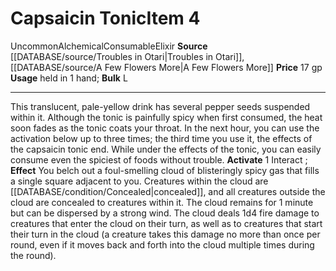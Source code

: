 ﻿---
bulk: L
id: '903'
item_category: Alchemical Items
item_subcategory: Alchemical Elixirs
level: '4'
name: Capsaicin Tonic
price: 17 gp
rarity: Uncommon
source: '[[DATABASE/source/Troubles in Otari|Troubles in Otari]]'
subcategory: alchemical/elixir
trait:
- '[[DATABASE/trait/Alchemical|Alchemical]]'
- '[[DATABASE/trait/Consumable|Consumable]]'
- '[[DATABASE/trait/Elixir|Elixir]]'
- '[[DATABASE/trait/Uncommon|Uncommon]]'
type: Item
usage: held in 1 hand

---
# Capsaicin Tonic<span class="item-type">Item 4</span>

<span class="trait-uncommon item-trait">Uncommon</span><span class="item-trait">Alchemical</span><span class="item-trait">Consumable</span><span class="item-trait">Elixir</span>
**Source** [[DATABASE/source/Troubles in Otari|Troubles in Otari]], [[DATABASE/source/A Few Flowers More|A Few Flowers More]]
**Price** 17 gp
**Usage** held in 1 hand; **Bulk** L

---
This translucent, pale-yellow drink has several pepper seeds suspended within it. Although the tonic is painfully spicy when first consumed, the heat soon fades as the tonic coats your throat. In the next hour, you can use the activation below up to three times; the third time you use it, the effects of the capsaicin tonic end. While under the effects of the tonic, you can easily consume even the spiciest of foods without trouble.
**Activate** <span class="action-icon">1</span> Interact ; **Effect** You belch out a foul-smelling cloud of blisteringly spicy gas that fills a single square adjacent to you. Creatures within the cloud are [[DATABASE/condition/Concealed|concealed]], and all creatures outside the cloud are concealed to creatures within it. The cloud remains for 1 minute but can be dispersed by a strong wind. The cloud deals 1d4 fire damage to creatures that enter the cloud on their turn, as well as to creatures that start their turn in the cloud (a creature takes this damage no more than once per round, even if it moves back and forth into the cloud multiple times during the round).